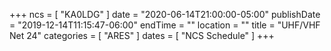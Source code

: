 +++
ncs = [ "KA0LDG" ]
date = "2020-06-14T21:00:00-05:00"
publishDate = "2019-12-14T11:15:47-06:00"
endTime = ""
location = ""
title = "UHF/VHF Net 24"
categories = [ "ARES" ]
dates = [ "NCS Schedule" ]
+++
